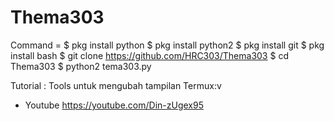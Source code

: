 # Thema303

Command =
$ pkg install python
$ pkg install python2
$ pkg install git
$ pkg install bash
$ git clone https://github.com/HRC303/Thema303
$ cd Thema303
$ python2 tema303.py

Tutorial :
Tools untuk mengubah tampilan Termux:v

- Youtube https://youtube.com/Din-zUgex95

